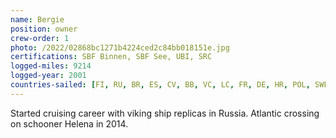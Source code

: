 ```yaml
---
name: Bergie
position: owner
crew-order: 1
photo: /2022/02868bc1271b4224ced2c84bb018151e.jpg
certifications: SBF Binnen, SBF See, UBI, SRC
logged-miles: 9214
logged-year: 2001
countries-sailed: [FI, RU, BR, ES, CV, BB, VC, LC, FR, DE, HR, POL, SWE, DK, EST ]
---
```

Started cruising career with viking ship replicas in Russia.
Atlantic crossing on schooner Helena in 2014.
